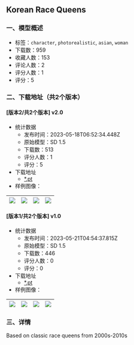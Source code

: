 ## Korean Race Queens
### 一、模型概述

- 标签：`character`, `photorealistic`, `asian`, `woman`
- 下载数：959
- 收藏人数：153
- 评论人数：2
- 评分人数：1
- 评分：5

### 二、下载地址（共2个版本）

#### [版本2/共2个版本] v2.0

- 统计数据
  - 发布时间：2023-05-18T06:52:34.448Z
  - 原始模型：SD 1.5
  - 下载数：513
  - 评分人数：1
  - 评分：5
- 下载地址
  - [*.pt](https://civitai.com/api/download/models/73832)
- 样例图像：

| <img src="https://image.civitai.com/xG1nkqKTMzGDvpLrqFT7WA/6d1dbc3a-9ad1-4dc6-9ee7-db878b20487d/width=450/824708.jpeg" /> | <img src="https://image.civitai.com/xG1nkqKTMzGDvpLrqFT7WA/b94c7032-1c2f-40cb-92a6-1ba158697506/width=450/824673.jpeg" /> | <img src="https://image.civitai.com/xG1nkqKTMzGDvpLrqFT7WA/dc43714b-ab28-4d6d-b21d-647634c6d1b3/width=450/824659.jpeg" /> | <img src="https://image.civitai.com/xG1nkqKTMzGDvpLrqFT7WA/a8e1eb64-9af9-4c61-ae94-b5a822922484/width=450/824707.jpeg" /> |
| ---- | ---- | ---- | ---- |

#### [版本1/共2个版本] v1.0

- 统计数据
  - 发布时间：2023-05-21T04:54:37.815Z
  - 原始模型：SD 1.5
  - 下载数：446
  - 评分人数：0
  - 评分：0
- 下载地址
  - [*.pt](https://civitai.com/api/download/models/72049)
- 样例图像：

| <img src="https://image.civitai.com/xG1nkqKTMzGDvpLrqFT7WA/03f91de1-0d1d-4eec-ba7e-84ff67d98766/width=450/804427.jpeg" /> | <img src="https://image.civitai.com/xG1nkqKTMzGDvpLrqFT7WA/a636f1ce-a35a-40af-8d18-4f24f94bc90d/width=450/804449.jpeg" /> | <img src="https://image.civitai.com/xG1nkqKTMzGDvpLrqFT7WA/e782da90-577b-4c80-bc30-de7d21b5f313/width=450/804429.jpeg" /> | <img src="https://image.civitai.com/xG1nkqKTMzGDvpLrqFT7WA/32dfa4ea-82a8-4934-8e74-eda13019a73a/width=450/804430.jpeg" /> |
| ---- | ---- | ---- | ---- |


### 三、详情
<p>Based on classic race queens from 2000s-2010s</p>